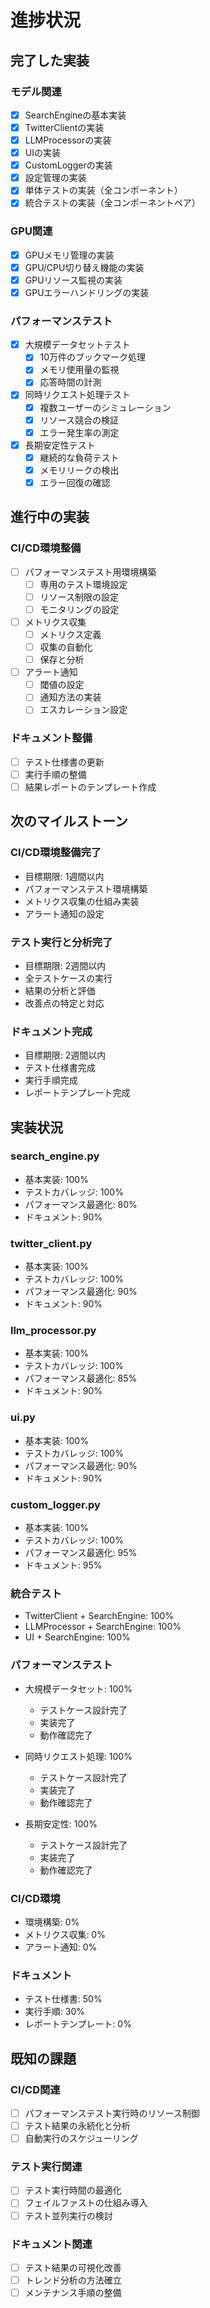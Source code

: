 # 進捗状況

## 完了した実装

### モデル関連
- [x] SearchEngineの基本実装
- [x] TwitterClientの実装
- [x] LLMProcessorの実装
- [x] UIの実装
- [x] CustomLoggerの実装
- [x] 設定管理の実装
- [x] 単体テストの実装（全コンポーネント）
- [x] 統合テストの実装（全コンポーネントペア）

### GPU関連
- [x] GPUメモリ管理の実装
- [x] GPU/CPU切り替え機能の実装
- [x] GPUリソース監視の実装
- [x] GPUエラーハンドリングの実装

### パフォーマンステスト
- [x] 大規模データセットテスト
  - [x] 10万件のブックマーク処理
  - [x] メモリ使用量の監視
  - [x] 応答時間の計測

- [x] 同時リクエスト処理テスト
  - [x] 複数ユーザーのシミュレーション
  - [x] リソース競合の検証
  - [x] エラー発生率の測定

- [x] 長期安定性テスト
  - [x] 継続的な負荷テスト
  - [x] メモリリークの検出
  - [x] エラー回復の確認

## 進行中の実装

### CI/CD環境整備
- [ ] パフォーマンステスト用環境構築
  - [ ] 専用のテスト環境設定
  - [ ] リソース制限の設定
  - [ ] モニタリングの設定

- [ ] メトリクス収集
  - [ ] メトリクス定義
  - [ ] 収集の自動化
  - [ ] 保存と分析

- [ ] アラート通知
  - [ ] 閾値の設定
  - [ ] 通知方法の実装
  - [ ] エスカレーション設定

### ドキュメント整備
- [ ] テスト仕様書の更新
- [ ] 実行手順の整備
- [ ] 結果レポートのテンプレート作成

## 次のマイルストーン

### CI/CD環境整備完了
- 目標期限: 1週間以内
- パフォーマンステスト環境構築
- メトリクス収集の仕組み実装
- アラート通知の設定

### テスト実行と分析完了
- 目標期限: 2週間以内
- 全テストケースの実行
- 結果の分析と評価
- 改善点の特定と対応

### ドキュメント完成
- 目標期限: 2週間以内
- テスト仕様書完成
- 実行手順完成
- レポートテンプレート完成

## 実装状況

### search_engine.py
- 基本実装: 100%
- テストカバレッジ: 100%
- パフォーマンス最適化: 80%
- ドキュメント: 90%

### twitter_client.py
- 基本実装: 100%
- テストカバレッジ: 100%
- パフォーマンス最適化: 90%
- ドキュメント: 90%

### llm_processor.py
- 基本実装: 100%
- テストカバレッジ: 100%
- パフォーマンス最適化: 85%
- ドキュメント: 90%

### ui.py
- 基本実装: 100%
- テストカバレッジ: 100%
- パフォーマンス最適化: 90%
- ドキュメント: 90%

### custom_logger.py
- 基本実装: 100%
- テストカバレッジ: 100%
- パフォーマンス最適化: 95%
- ドキュメント: 95%

### 統合テスト
- TwitterClient + SearchEngine: 100%
- LLMProcessor + SearchEngine: 100%
- UI + SearchEngine: 100%

### パフォーマンステスト
- 大規模データセット: 100%
  - テストケース設計完了
  - 実装完了
  - 動作確認完了

- 同時リクエスト処理: 100%
  - テストケース設計完了
  - 実装完了
  - 動作確認完了

- 長期安定性: 100%
  - テストケース設計完了
  - 実装完了
  - 動作確認完了

### CI/CD環境
- 環境構築: 0%
- メトリクス収集: 0%
- アラート通知: 0%

### ドキュメント
- テスト仕様書: 50%
- 実行手順: 30%
- レポートテンプレート: 0%

## 既知の課題

### CI/CD関連
- [ ] パフォーマンステスト実行時のリソース制御
- [ ] テスト結果の永続化と分析
- [ ] 自動実行のスケジューリング

### テスト実行関連
- [ ] テスト実行時間の最適化
- [ ] フェイルファストの仕組み導入
- [ ] テスト並列実行の検討

### ドキュメント関連
- [ ] テスト結果の可視化改善
- [ ] トレンド分析の方法確立
- [ ] メンテナンス手順の整備